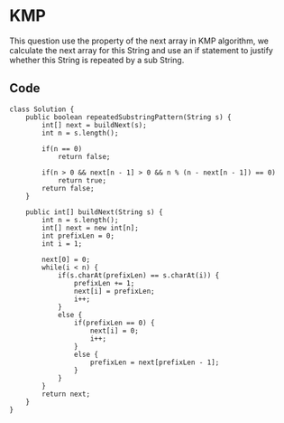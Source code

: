 # KMP
This question use the property of the next array in KMP algorithm, we calculate the next array for this String and use an if statement 
to justify whether this String is repeated by a sub String. 
## Code
~~~
class Solution {
    public boolean repeatedSubstringPattern(String s) {
        int[] next = buildNext(s); 
        int n = s.length();

        if(n == 0)
            return false;

        if(n > 0 && next[n - 1] > 0 && n % (n - next[n - 1]) == 0)
            return true;
        return false;
    }

    public int[] buildNext(String s) {
        int n = s.length();
        int[] next = new int[n];
        int prefixLen = 0;
        int i = 1;

        next[0] = 0;
        while(i < n) {
            if(s.charAt(prefixLen) == s.charAt(i)) {
                prefixLen += 1;
                next[i] = prefixLen;
                i++;
            }
            else {
                if(prefixLen == 0) {
                    next[i] = 0;
                    i++;
                }
                else {
                    prefixLen = next[prefixLen - 1];
                }
            }
        }
        return next;
    }
}
~~~
